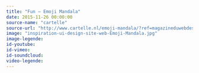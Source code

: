 ```yaml
---
title: "Fun – Emoji Mandala"
date: 2015-11-26 00:00:00
source-name: "cartelle"
source-url: "http://www.cartelle.nl/emoji-mandala/?ref=magazineduwebdesign"
image: "inspiration-ui-design-site-web-Emoji-Mandala.jpg"
image-legende:
id-youtube:
id-vimeo:
id-soundcloud:
video-legende:
---
```

